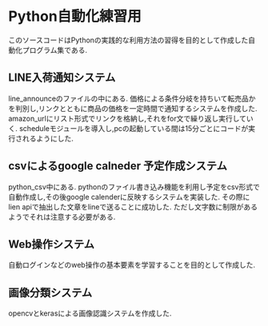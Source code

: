 # Python自動化練習用

このソースコードはPythonの実践的な利用方法の習得を目的として作成した自動化プログラム集である.

## LINE入荷通知システム
line_announceのファイルの中にある.
価格による条件分岐を持ちいて転売品かを判別し,リンクとともに商品の価格を一定時間で通知するシステムを作成した.
amazon_urlにリスト形式でリンクを格納し,それをfor文で繰り返し実行していく.
scheduleモジュールを導入し,pcの起動している間は15分ごとにコードが実行されるようにした.

## csvによるgoogle calneder 予定作成システム
python_csv中にある.
pythonのファイル書き込み機能を利用し予定をcsv形式で自動作成し,その後google calenderに反映するシステムを実装した.
その際にlien apiで抽出した文章をlineで送ることに成功した.
ただし文字数に制限があるようでそれは注意する必要がある.

## Web操作システム
自動ログインなどのweb操作の基本要素を学習することを目的として作成した.

## 画像分類システム
opencvとkerasによる画像認識システムを作成した.
